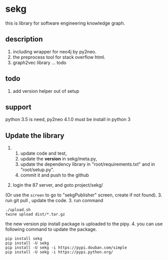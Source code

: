 # sekg
this is library for software engineering knowledge graph.

## description
1. including wrapper for neo4j by py2neo.
2. the preprocess tool for stack overflow html.
3. graph2vec library
...
todo

## todo
1. add version helper out of setup

## support
python 3.5 is need, py2neo 4.1.0 must be install in python 3


## Update the library
1. 
    1. update code and test,
    2. update the __version__ in sekg/meta.py, 
    3. update the dependency library in "root/requirements.txt" and in "root/setup.py".
    4. commit it and push to the github
    
2. login the 87 server, and goto project/sekg/

(Or use the <code>screen</code> to go to "sekgPublisher" screen, create if not found).
3. run git pull , update the code.
3. run command
```
./upload.sh
twine upload dist/*.tar.gz
```
the new version pip install package is uploaded to the pipy.
4. you can use following command to update the package.

```
pip install sekg
pip install -U sekg
pip install -U sekg -i https://pypi.douban.com/simple
pip install -U sekg -i https://pypi.python.org/

```
